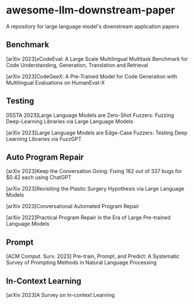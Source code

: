 # awesome-llm-downstream-paper
A repository for large language model's downstream application papers

## Benchmark

[arXiv 2023]xCodeEval: A Large Scale Multilingual Multitask Benchmark for Code Understanding, Generation, Translation and Retrieval

[arXiv 2023]CodeGeeX: A Pre-Trained Model for Code Generation with Multilingual Evaluations on HumanEval-X

## Testing

[ISSTA 2023]Large Language Models are Zero-Shot Fuzzers: Fuzzing Deep-Learning Libraries via Large Language Models

[arXiv 2023]Large Language Models are Edge-Case Fuzzers: Testing Deep Learning Libraries via FuzzGPT

## Auto Program Repair
[arXiv 2023]Keep the Conversation Going: Fixing 162 out of 337 bugs for $0.42 each using ChatGPT

[arXiv 2023]Revisiting the Plastic Surgery Hypothesis via Large Language Models

[arXiv 2023]Conversational Automated Program Repair

[arXiv 2022]Practical Program Repair in the Era of Large Pre-trained Language Models


## Prompt

[ACM Comput. Surv. 2023] Pre-train, Prompt, and Predict: A Systematic Survey of Prompting Methods in Natural Language Processing


## In-Context Learning

[arXiv 2023]A Survey on In-context Learning
